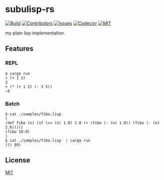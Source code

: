 # subulisp-rs
[![Build][build-shiled]][build-url]
[![Contributors][contributors-shield]][contributors-url]
[![Issues][issues-shield]][issues-url]
[![Codecov][codecov-shield]][codecov-url]
[![MIT][license-shield]][license-url]

my plain lisp implementation.

## Features

### REPL
```
$ cargo run
> (+ 1 2)
3
> (* (+ 1 2) (- 3 5))
-6
```

### Batch
```
$ cat ./samples/fibo.lisp 
(
(def fibo (n) (if (<= (n) 1.0) 1.0 (+ (fibo (- (n) 1.0)) (fibo (- (n) 2.0)))))
(fibo 10.0)
)
$ cat ./samples/fibo.lisp  | cargo run
(() 89)
```

## License
[MIT](https://github.com/ar90n/subulisp-rs/blob/main/LICENSE)

[build-shiled]: https://img.shields.io/github/workflow/status/ar90n/subulisp-rs/CI%20testing/main
[build-url]: https://github.com/ar90n/subulisp-rs/actions/workflows/ci-testing.yml
[contributors-shield]: https://img.shields.io/github/contributors/ar90n/subulisp-rs.svg?style=flat
[contributors-url]: https://github.com/ar90n/subulisp-rs/graphs/contributors
[issues-shield]: https://img.shields.io/github/issues/ar90n/subulisp-rs.svg?style=flat
[issues-url]: https://github.com/ar90n/subulisp-rs/issues
[license-shield]: https://img.shields.io/github/license/ar90n/subulisp-rs.svg?style=flat
[license-url]: https://github.com/ar90n/subulisp-rs/blob/main/LICENSE
[codecov-shield]: https://codecov.io/gh/ar90n/subulisp-rs/branch/main/graph/badge.svg?token=8GKU96ODLY
[codecov-url]: https://codecov.io/gh/ar90n/subulisp-rs
